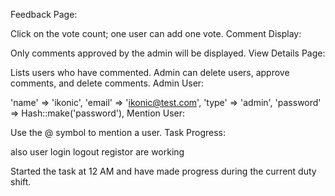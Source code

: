 Feedback Page:

Click on the vote count; one user can add one vote.
Comment Display:

Only comments approved by the admin will be displayed.
View Details Page:

Lists users who have commented.
Admin can delete users, approve comments, and delete comments.
Admin User:

'name' => 'ikonic',
'email' => 'ikonic@test.com',
'type' => 'admin',
'password' => Hash::make('password'),
Mention User:

Use the @ symbol to mention a user.
Task Progress:


also user login logout registor are working 

Started the task at 12 AM and have made progress during the current duty shift.